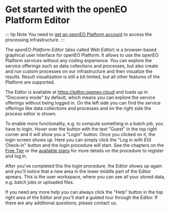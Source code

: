 # Get started with the openEO Platform Editor

::: tip Note
You need to [get an openEO Platform account](https://openeo.cloud/#plans) to access the processing infrastructure.
:::

The *openEO Platform Editor* (also called *Web Editor*) is a browser-based graphical user interface for openEO Platform. It allows to use the openEO Platform services without any coding experience. You can explore the service offerings such as data collections and processes, but also create and run custom processes on our infrastructure and then visualize the results. Result visualization is still a bit limited, but all other features of the Platform are supported.

The Editor is available at <https://editor.openeo.cloud> and loads up in "Discovery mode" by default, which means you can explore the service offerings without being logged in. On the left side you can find the service offerings like data collections and processes and on the right side the process editor is shown.


To enable more functionality, e.g. to compute something in a batch job, you have to login. Hover over the button with the text "Guest" in the top right corner and it will show you a "Login" button. Once you clicked on it, the login screen shows up. Here you can simply click the "Log in with EGI Check-in" button and the login procedure will start. See the chapters on the [Free Tier](../../join/free_tier.md) or the [available plans](https://openeo.cloud/#plans) for more details on the procedure to register and log in.


After you've completed this the login procedure, the Editor shows up again and you'll notice that a new area in the lower middle part of the Editor aprears. This is the user workspace, where you can see all your stored data, e.g. batch jobs or uploaded files.

If you need any more help you can always click the "Help" button in the top right area of the Editor and you'll start a guided tour through the Editor. If there are any additional questions, please contact us.
